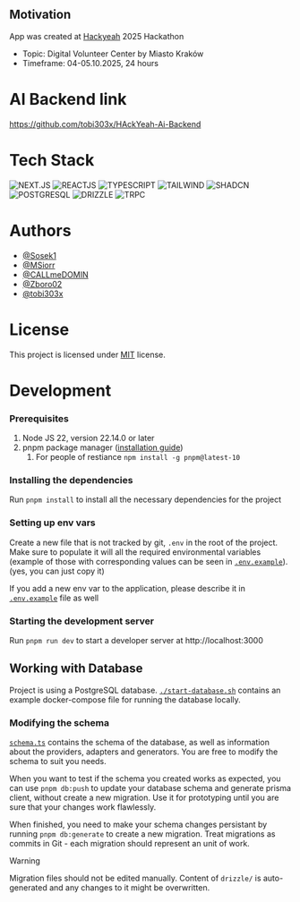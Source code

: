 ## Motivation

App was created at <a href="https://hackyeah.pl/" target="_blank">Hackyeah</a> 2025 Hackathon

- Topic: Digital Volunteer Center by Miasto Kraków
- Timeframe: 04-05.10.2025, 24 hours

# AI Backend link

https://github.com/tobi303x/HAckYeah-Ai-Backend

# Tech Stack

<img alt="NEXT.JS" src="https://img.shields.io/badge/Next.js-000000.svg?style=for-the-badge&logo=nextdotjs&logoColor=white"/>
<img alt="REACTJS" src="https://img.shields.io/badge/React-61DAFB.svg?style=for-the-badge&logo=React&logoColor=black"/>
<img alt="TYPESCRIPT" src="https://img.shields.io/badge/TypeScript-3178C6.svg?style=for-the-badge&logo=TypeScript&logoColor=white"/>
<img alt="TAILWIND" src="https://img.shields.io/badge/Tailwind%20CSS-06B6D4.svg?style=for-the-badge&logo=Tailwind-CSS&logoColor=white"/>
<img alt="SHADCN" src="https://img.shields.io/badge/shadcn/ui-000000.svg?style=for-the-badge&logo=shadcn/ui&logoColor=white"/>
<img alt="POSTGRESQL" src="https://img.shields.io/badge/postgresql-4169e1?style=for-the-badge&logo=postgresql&logoColor=white"/>
<img alt="DRIZZLE" src="https://img.shields.io/badge/Drizzle-000?style=for-the-badge&logo=Drizzle&logoColor=white"/>
<img alt="TRPC" src="https://img.shields.io/badge/tRPC-2596BE?style=for-the-badge&logo=trpc&logoColor=white"/>

# Authors

- [@Sosek1](https://github.com/Sosek1)
- [@MSiorr](https://github.com/MSiorr)
- [@CALLmeDOMIN](https://github.com/CALLmeDOMIN)
- [@Zboro02](https://github.com/Zboro02)
- [@tobi303x](https://github.com/tobi303x)

# License

This project is licensed under [MIT](./LICENSE) license.

# Development

### Prerequisites

1. Node JS 22, version 22.14.0 or later
2. pnpm package manager ([installation guide](https://pnpm.io/installation))
   1. For people of restiance `npm install -g pnpm@latest-10`

### Installing the dependencies

Run `pnpm install` to install all the necessary dependencies for the project

### Setting up env vars

Create a new file that is not tracked by git, `.env` in the root of the project. Make sure to populate it will all the required environmental variables (example of those with corresponding values can be seen in [`.env.example`](./.env.example)). (yes, you can just copy it)

If you add a new env var to the application, please describe it in [`.env.example`](./.env.example) file as well

### Starting the development server

Run `pnpm run dev` to start a developer server at http://localhost:3000

## Working with Database

Project is using a PostgreSQL database. [`./start-database.sh`](./start-database.sh) contains an example docker-compose file for running the database locally.

### Modifying the schema

[`schema.ts`](./server/db/schema.ts) contains the schema of the database, as well as information about the providers, adapters and generators. You are free to modify the schema to suit you needs.

When you want to test if the schema you created works as expected, you can use `pnpm db:push` to update your database schema and generate prisma client, without create a new migration. Use it for prototyping until you are sure that your changes work flawlessly.

When finished, you need to make your schema changes persistant by running `pnpm db:generate` to create a new migration. Treat migrations as commits in Git - each migration should represent an unit of work.

> [!WARNING]
> Migration files should not be edited manually. Content of `drizzle/` is auto-generated and any changes to it might be overwritten.
